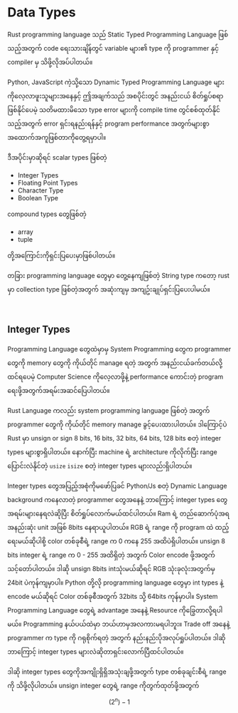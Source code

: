 # Data Types

Rust programming language သည် Static Typed Programming Language ဖြစ်သည့်အတွက် code ရေးသားချိန်တွင် variable များ၏ type ကို programmer နှင့် compiler မှ သိဖို့လိုအပ်ပါတယ်။

Python, JavaScript ကဲ့သို့သော Dynamic Typed Programming Language များကိုလေ့လာဖူးသူများအနေနှင့် ဤအချက်သည် အစပိုင်းတွင် အနည်းငယ် စိတ်ရှုပ်စရာဖြစ်နိုင်ပေမဲ့ သတိမထားမိသော type error များကို compile time တွင်စစ်ထုတ်နိုင်သည့်အတွက် error ရှင်းရနည်းရန်နှင့် program performance အတွက်များစွာအထောက်အကူဖြစ်တာကိုတွေ့ရမှာပါ။

ဒီအပိုင်းမှာဆိုရင် scalar types ဖြစ်တဲ့

* Integer Types
* Floating Point Types
* Character Type
* Boolean Type

compound types တွေဖြစ်တဲ့

* array
* tuple

တို့အကြောင်းကိုရှင်းပြပေးမှာဖြစ်ပါတယ်။

တခြား programming language တွေမှာ တွေ့နေကျဖြစ်တဲ့ String type ကတော့ rust မှာ collection type ဖြစ်တဲ့အတွက် အဆုံးကျမှ အကျဥ်းချုပ်ရှင်းပြပေးပါမယ်။

</br>

## Integer Types

Programming Language တွေထဲမှာမှ System Programming တွေက programmer တွေကို memory တွေကို ကိုယ်တိုင် manage ရတဲ့ အတွက် အနည်းငယ်ခက်တယ်လို့ထင်ရပေမဲ့ Computer Science ကိုလေ့လာဖို့နဲ့ performance ကောင်းတဲ့ program ရေးဖို့အတွက်အရမ်းအဆင်ပြေပါတယ်။ 

Rust Language ကလည်း system programming language ဖြစ်တဲ့ အတွက် programmer တွေကို ကိုယ်တိုင် memory manage ခွင့်ပေးထားပါတယ်။ ဒါကြောင့်ပဲ Rust မှာ unsign or sign 8 bits, 16 bits, 32 bits, 64 bits, 128 bits စတဲ့ integer types များစွာရှိပါတယ်။ နောက်ပြီး machine ရဲ့ architecture ကိုလိုက်ပြီး range ပြောင်းလဲနိုင်တဲ့ `usize` `isize` စတဲ့ integer types များလည်းရှိပါတယ်။ 

Integer types တွေအပြည့်အစုံကိုမဖော်ပြခင် Python/Js စတဲ့ Dynamic Language background ကနေလာတဲ့ programmer တွေအနေနဲ့ ဘာကြောင့် integer types တွေအရမ်းများနေရလဲဆိုပြီး စိတ်ရှုပ်လောက်မယ်ထင်ပါတယ်။ Ram ရဲ့ တည်ဆောက်ပုံအရ အနည်းဆုံး unit အဖြစ် 8bits နေရာယူပါတယ်။ RGB ရဲ့ range ကို program ထဲ ထည့်ရေးမယ်ဆိုပါစို့ color တစ်ခုစီရဲ့ range က 0 ကနေ 255 အထိပဲရှိပါတယ်။ unsign 8 bits integer ရဲ့ range က 0 - 255 အထိရှိတဲ့ အတွက် Color encode ဖို့အတွက်သင့်တော်ပါတယ်။ ဒါဆို unsign 8bits intသုံးမယ်ဆိုရင် RGB သုံးခုလုံးအတွက်မှ 24bit ပဲကုန်ကျမှာပါ။ Python တို့လို programming language တွေမှာ int types နဲ့ encode မယ်ဆိုရင် Color တစ်ခုစီအတွက် 32bits သို့ 64bits ကုန်မှာပါ။ System Programming Language တွေရဲ့ advantage အနေနဲ့ Resource ကိုခြွေတာလို့ရပါမယ်။ Programming နယ်ပယ်ထဲမှာ ဘယ်ဟာမှအလကားမရပါဘူး။ Trade off အနေနဲ့ programmer က type ကို ဂရုစိုက်ရတဲ့ အတွက် နည်းနည်းပိုအလုပ်ရှုပ်ပါတယ်။ ဒါဆို ဘာကြောင့် integer types များလဲဆိုတာရှင်းလောက်ပြီထင်ပါတယ်။

ဒါဆို integer types တွေကိုအကျိုးရှိရှိအသုံးချဖို့အတွက် type တစ်ခုချင်းစီရဲ့ range ကို သိဖို့လိုပါတယ်။ unsign integer တွေရဲ့ range ကိုတွက်ထုတ်ဖို့အတွက် $$ (2 ^ n) - 1 $$

